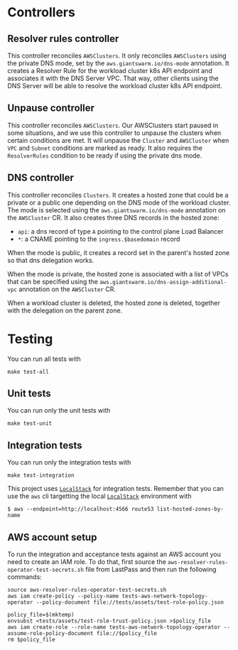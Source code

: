 # Controllers

## Resolver rules controller

This controller reconciles `AWSClusters`. It only reconciles `AWSClusters` using the private DNS mode, set by the `aws.giantswarm.io/dns-mode` annotation.
It creates a Resolver Rule for the workload cluster k8s API endpoint and associates it with the DNS Server VPC.
That way, other clients using the DNS Server will be able to resolve the workload cluster k8s API endpoint.

## Unpause controller

This controller reconciles `AWSClusters`. Our AWSClusters start paused in some situations, and we use this controller to unpause the clusters when certain conditions are met.
It will unpause the `Cluster` and `AWSCluster` when `VPC` and `Subnet` conditions are marked as ready.
It also requires the `ResolverRules` condition to be ready if using the private dns mode.

## DNS controller

This controller reconciles `Clusters`. It creates a hosted zone that could be a private or a public one depending on the DNS mode of the workload cluster.
The mode is selected using the `aws.giantswarm.io/dns-mode` annotation on the `AWSCluster` CR. It also creates three DNS records in the hosted zone:

- `api`: a dns record of type `A` pointing to the control plane Load Balancer
- `*`: a CNAME pointing to the `ingress.$basedomain` record

When the mode is public, it creates a record set in the parent's hosted zone so that dns delegation works.

When the mode is private, the hosted zone is associated with a list of VPCs that can be specified using the `aws.giantswarm.io/dns-assign-additional-vpc` annotation
on the `AWSCluster` CR.

When a workload cluster is deleted, the hosted zone is deleted, together with the delegation on the parent zone.

# Testing

You can run all tests with

```
make test-all
```

## Unit tests

You can run only the unit tests with

```
make test-unit
```

## Integration tests

You can run only the integration tests with

```
make test-integration
```

This project uses [`LocalStack`](https://github.com/localstack/localstack) for integration tests. Remember that you can use the `aws` cli targetting the local [`LocalStack`](https://github.com/localstack/localstack) environment with
```
$ aws --endpoint=http://localhost:4566 route53 list-hosted-zones-by-name
```

## AWS account setup

To run the integration and acceptance tests against an AWS account you need to create an IAM role. To do that, first source the `aws-resolver-rules-operator-test-secrets.sh` file from LastPass and then run the following commands:

```shell
source aws-resolver-rules-operator-test-secrets.sh
aws iam create-policy --policy-name tests-aws-network-topology-operator --policy-document file://tests/assets/test-role-policy.json

policy_file=$(mktemp)
envsubst <tests/assets/test-role-trust-policy.json >$policy_file
aws iam create-role --role-name tests-aws-network-topology-operator --assume-role-policy-document file://$policy_file
rm $policy_file
```
